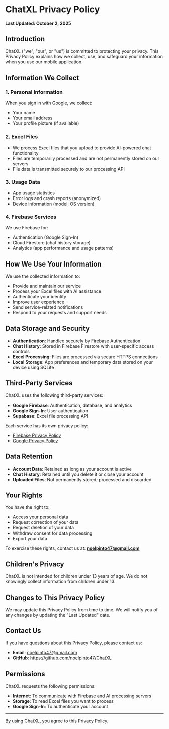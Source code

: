 # ChatXL Privacy Policy

**Last Updated: October 2, 2025**

## Introduction
ChatXL ("we", "our", or "us") is committed to protecting your privacy. This Privacy Policy explains how we collect, use, and safeguard your information when you use our mobile application.

## Information We Collect

### 1. Personal Information
When you sign in with Google, we collect:
- Your name
- Your email address
- Your profile picture (if available)

### 2. Excel Files
- We process Excel files that you upload to provide AI-powered chat functionality
- Files are temporarily processed and are not permanently stored on our servers
- File data is transmitted securely to our processing API

### 3. Usage Data
- App usage statistics
- Error logs and crash reports (anonymized)
- Device information (model, OS version)

### 4. Firebase Services
We use Firebase for:
- Authentication (Google Sign-In)
- Cloud Firestore (chat history storage)
- Analytics (app performance and usage patterns)

## How We Use Your Information

We use the collected information to:
- Provide and maintain our service
- Process your Excel files with AI assistance
- Authenticate your identity
- Improve user experience
- Send service-related notifications
- Respond to your requests and support needs

## Data Storage and Security

- **Authentication**: Handled securely by Firebase Authentication
- **Chat History**: Stored in Firebase Firestore with user-specific access controls
- **Excel Processing**: Files are processed via secure HTTPS connections
- **Local Storage**: App preferences and temporary data stored on your device using SQLite

## Third-Party Services

ChatXL uses the following third-party services:
- **Google Firebase**: Authentication, database, and analytics
- **Google Sign-In**: User authentication
- **Supabase**: Excel file processing API

Each service has its own privacy policy:
- [Firebase Privacy Policy](https://firebase.google.com/support/privacy)
- [Google Privacy Policy](https://policies.google.com/privacy)

## Data Retention

- **Account Data**: Retained as long as your account is active
- **Chat History**: Retained until you delete it or close your account
- **Uploaded Files**: Not permanently stored; processed and discarded

## Your Rights

You have the right to:
- Access your personal data
- Request correction of your data
- Request deletion of your data
- Withdraw consent for data processing
- Export your data

To exercise these rights, contact us at: **noelpinto47@gmail.com**

## Children's Privacy

ChatXL is not intended for children under 13 years of age. We do not knowingly collect information from children under 13.

## Changes to This Privacy Policy

We may update this Privacy Policy from time to time. We will notify you of any changes by updating the "Last Updated" date.

## Contact Us

If you have questions about this Privacy Policy, please contact us:
- **Email**: noelpinto47@gmail.com
- **GitHub**: https://github.com/noelpinto47/ChatXL

## Permissions

ChatXL requests the following permissions:
- **Internet**: To communicate with Firebase and AI processing servers
- **Storage**: To read Excel files you want to process
- **Google Sign-In**: To authenticate your account

---

By using ChatXL, you agree to this Privacy Policy.

